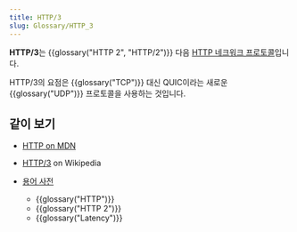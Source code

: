 ```yaml
---
title: HTTP/3
slug: Glossary/HTTP_3
---
```


**HTTP/3**는 {{glossary("HTTP 2", "HTTP/2")}} 다음 [HTTP 네크워크 프로토콜](/ko/docs/Web/HTTP/Basics_of_HTTP)입니다.

HTTP/3의 요점은 {{glossary("TCP")}} 대신 QUIC이라는 새로운 {{glossary("UDP")}} 프로토콜을 사용하는 것입니다.

## 같이 보기

- [HTTP on MDN](/ko/docs/Web/HTTP)
- [HTTP/3](https://ko.wikipedia.org/wiki/HTTP/3) on Wikipedia
- [용어 사전](/ko/docs/Glossary)

  - {{glossary("HTTP")}}
  - {{glossary("HTTP 2")}}
  - {{glossary("Latency")}}
